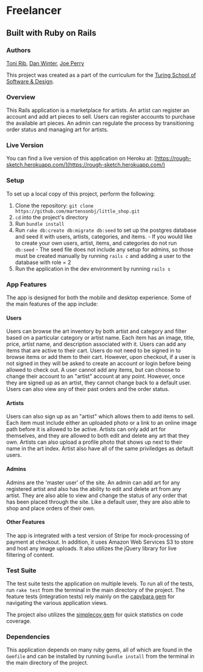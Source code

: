 # Freelancer
## Built with Ruby on Rails

### Authors
[Toni Rib](http://github.com/tonirib), [Dan Winter](https://github.com/danjwinter), [Joe Perry](https://github.com/jwperry)

This project was created as a part of the curriculum for the [Turing School of Software & Design](http://turing.io).

### Overview

This Rails application is a marketplace for artists. An artist can register an account and add art pieces to sell. Users can register accounts to purchase the available art pieces. An admin can regulate the process by transitioning order status and managing art for artists.

### Live Version

You can find a live version of this application on Heroku at: [https://rough-sketch.herokuapp.com/](https://rough-sketch.herokuapp.com/)

### Setup

To set up a local copy of this project, perform the following:

  1. Clone the repository: `git clone https://github.com/martensonbj/little_shop.git`
  2. `cd` into the project's directory
  3. Run `bundle install`
  4. Run `rake db:create db:migrate db:seed` to set up the postgres database and seed it with users, artists, categories, and items.
    - If you would like to create your own users, artist, items, and categories do not run `db:seed`
    - The seed file does not include any setup for admins, so those must be created manually by running `rails c` and adding a user to the database with role = 2
  5. Run the application in the dev environment by running `rails s`

### App Features

The app is designed for both the mobile and desktop experience. Some of the main features of the app include:

#### Users

Users can browse the art inventory by both artist and category and filter based on a particular category or artist name. Each item has an image, title, price, artist name, and description associated with it. Users can add any items that are active to their cart. Users do not need to be signed in to browse items or add them to their cart. However, upon checkout, if a user is not signed in they will be asked to create an account or login before being allowed to check out. A user cannot add any items, but can choose to change their account to an "artist" account at any point. However, once they are signed up as an artist, they cannot change back to a default user. Users can also view any of their past orders and the order status.

#### Artists

Users can also sign up as an "artist" which allows them to add items to sell. Each item must include either an uploaded photo or a link to an online image path before it is allowed to be active. Artists can only add art for themselves, and they are allowed to both edit and delete any art that they own. Artists can also upload a profile photo that shows up next to their name in the art index. Artist also have all of the same priviledges as default users.

#### Admins

Admins are the 'master user' of the site. An admin can add art for any registered artist and also has the ability to edit and delete art from any artist. They are also able to view and change the status of any order that has been placed through the site. Like a default user, they are also able to shop and place orders of their own.

#### Other Features

The app is integrated with a test version of Stripe for mock-processing of payment at checkout. In addition, it uses Amazon Web Services S3 to store and host any image uploads. It also utilizes the jQuery library for live filtering of content.

### Test Suite

The test suite tests the application on multiple levels. To run all of the tests, run `rake test` from the terminal in the main directory of the project. The feature tests (integration tests) rely mainly on the [capybara gem](https://github.com/jnicklas/capybara) for navigating the various application views.

The project also utilizes the [simplecov gem](https://github.com/colszowka/simplecov) for quick statistics on code coverage.

### Dependencies

This application depends on many ruby gems, all of which are found in the `Gemfile` and can be installed by running `bundle install` from the terminal in the main directory of the project.
